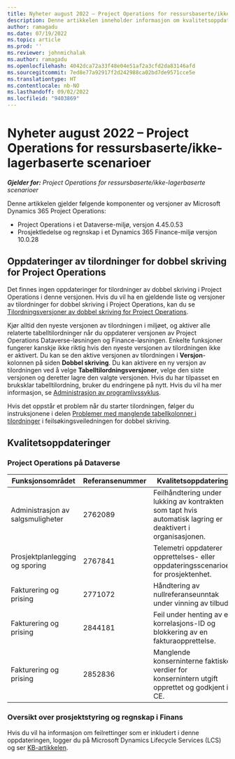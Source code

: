 ```yaml
---
title: Nyheter august 2022 – Project Operations for ressursbaserte/ikke-lagerbaserte scenarioer
description: Denne artikkelen inneholder informasjon om kvalitetsoppdateringene som er tilgjengelige i utgivelsen av Microsoft Dynamics 365 Project Operations for ressursbaserte/ikke-lagerbaserte scenarioer fra august 2022.
author: ramagadu
ms.date: 07/19/2022
ms.topic: article
ms.prod: ''
ms.reviewer: johnmichalak
ms.author: ramagadu
ms.openlocfilehash: 4042dca72a33f48e04e51af2a3cfd2da83146afd
ms.sourcegitcommit: 7ed8e77a92917f2d242988ca02bd7de9571cce5e
ms.translationtype: HT
ms.contentlocale: nb-NO
ms.lasthandoff: 09/02/2022
ms.locfileid: "9403869"
---
```

# <a name="whats-new-august-2022---project-operations-for-resourcenon-stocked-based-scenarios"></a>Nyheter august 2022 – Project Operations for ressursbaserte/ikke-lagerbaserte scenarioer

_**Gjelder for:** Project Operations for ressursbaserte/ikke-lagerbaserte scenarioer_

Denne artikkelen gjelder følgende komponenter og versjoner av Microsoft Dynamics 365 Project Operations:

- Project Operations i et Dataverse-miljø, versjon 4.45.0.53
- Prosjektledelse og regnskap i et Dynamics 365 Finance-miljø versjon 10.0.28

## <a name="project-operations-dual-write-maps-updates"></a>Oppdateringer av tilordninger for dobbel skriving for Project Operations

Det finnes ingen oppdateringer for tilordninger av dobbel skriving i Project Operations i denne versjonen. Hvis du vil ha en gjeldende liste og versjoner av tilordninger for dobbel skriving i Project Operations, kan du se [Tilordningsversjoner av dobbel skriving for Project Operations](../environment/resource-dual-write-maps.md).

Kjør alltid den nyeste versjonen av tilordningen i miljøet, og aktiver alle relaterte tabelltilordninger når du oppdaterer versjonen av Project Operations Dataverse-løsningen og Finance-løsningen. Enkelte funksjoner fungerer kanskje ikke riktig hvis den nyeste versjonen av tilordningen ikke er aktivert. Du kan se den aktive versjonen av tilordningen i **Versjon**-kolonnen på siden **Dobbel skriving**. Du kan aktivere en ny versjon av tilordningen ved å velge **Tabelltilordningsversjoner**, velge den siste versjonen og deretter lagre den valgte versjonen. Hvis du har tilpasset en bruksklar tabelltilordning, bruker du endringene på nytt. Hvis du vil ha mer informasjon, se [Administrasjon av programlivssyklus](/dynamics365/fin-ops-core/dev-itpro/data-entities/dual-write/app-lifecycle-management).

Hvis det oppstår et problem når du starter tilordningen, følger du instruksjonene i delen [Problemer med manglende tabellkolonner i tilordninger](/dynamics365/fin-ops-core/dev-itpro/data-entities/dual-write/dual-write-troubleshooting-finops-upgrades#missing-table-columns-issue-on-maps) i feilsøkingsveiledningen for dobbel skriving.

## <a name="quality-updates"></a>Kvalitetsoppdateringer

### <a name="project-operations-on-dataverse"></a>Project Operations på Dataverse

| Funksjonsområdet | Referansenummer | Kvalitetsoppdatering |
| --- | --- | --- |
|   Administrasjon av salgsmuligheter | 2762089 | Feilhåndtering under lukking av kontrakten som tapt hvis automatisk lagring er deaktivert i organisasjonen.|
|Prosjektplanlegging og sporing | 2767841 | Telemetri oppdaterer opprettelses- eller oppdateringsscenarioer for prosjektenhet.|
|Fakturering og prising | 2771072 | Håndtering av nullreferanseunntak under vinning av tilbud.|
|Fakturering og prising | 2844181 |Feil under henting av en korrelasjons-ID og blokkering av en fakturaopprettelse.|
|Fakturering og prising | 2852836 | Manglende konserninterne faktiske verdier for konsernintern utgift opprettet og godkjent i CE.|


### <a name="project-management-and-accounting-in-finance"></a>Oversikt over prosjektstyring og regnskap i Finans

Hvis du vil ha informasjon om feilrettinger som er inkludert i denne oppdateringen, logger du på Microsoft Dynamics Lifecycle Services (LCS) og ser [KB-artikkelen](https://fix.lcs.dynamics.com/Issue/Details?bugId=694438).
